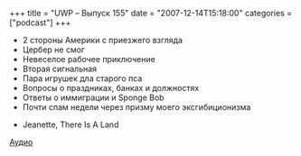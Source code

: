 +++
title = "UWP – Выпуск 155"
date = "2007-12-14T15:18:00"
categories = ["podcast"]
+++


- 2 стороны Америки с приезжего взгляда
- Цербер не смог
- Невеселое рабочее приключение
- Вторая сигнальная
- Пара игрушек дла старого пса
- Вопросы о праздниках, банках и должностях
- Ответы о иммиграции и Sponge Bob
- Почти спам недели через призму моего эксгибиционизма


* Jeanette, There Is A Land

[Аудио](https://podcast.umputun.com/media/ump_podcast155.mp3)
<audio src="https://podcast.umputun.com/media/ump_podcast155.mp3" preload="none">